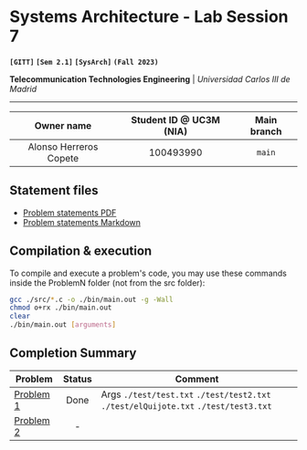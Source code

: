 # **Systems Architecture - Lab Session 7**
**`[GITT]` `[Sem 2.1]` `[SysArch]` `(Fall 2023)`**

**Telecommunication Technologies Engineering** | _Universidad Carlos III de Madrid_

---

| Owner name | Student ID @ UC3M (NIA) | Main branch |
| :---: | :---: | :---: |
| Alonso Herreros Copete | 100493990 | `main` |

## Statement files

* [Problem statements PDF](./Instructions.pdf)
* [Problem statements Markdown](./Statements.md)

## Compilation & execution
To compile and execute a problem's code, you may use these commands inside the ProblemN folder (not from the src folder):

```bash
gcc ./src/*.c -o ./bin/main.out -g -Wall
chmod o+rx ./bin/main.out
clear
./bin/main.out [arguments]
```

## Completion Summary

| Problem | Status | Comment
| --- | :---: | --- |
| [Problem 1][i1] | Done | Args `./test/test.txt` `./test/test2.txt` `./test/elQuijote.txt` `./test/test3.txt` |
| [Problem 2][i2] | - | |

[i1]: https://github.com/alonso-herreros/uni-sysarch-lab7/issues/1
[i2]: https://github.com/alonso-herreros/uni-sysarch-lab7/issues/2
